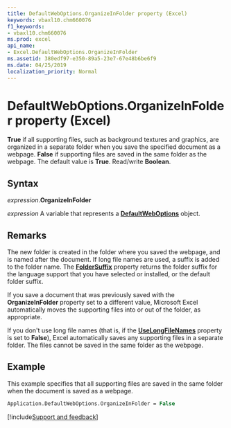```yaml
---
title: DefaultWebOptions.OrganizeInFolder property (Excel)
keywords: vbaxl10.chm660076
f1_keywords:
- vbaxl10.chm660076
ms.prod: excel
api_name:
- Excel.DefaultWebOptions.OrganizeInFolder
ms.assetid: 380edf97-e350-89a5-23e7-67e48b6be6f9
ms.date: 04/25/2019
localization_priority: Normal
---
```



# DefaultWebOptions.OrganizeInFolder property (Excel)

**True** if all supporting files, such as background textures and graphics, are organized in a separate folder when you save the specified document as a webpage. **False** if supporting files are saved in the same folder as the webpage. The default value is **True**. Read/write **Boolean**.


## Syntax

_expression_.**OrganizeInFolder**

_expression_ A variable that represents a **[DefaultWebOptions](Excel.DefaultWebOptions.md)** object.


## Remarks

The new folder is created in the folder where you saved the webpage, and is named after the document. If long file names are used, a suffix is added to the folder name. The **[FolderSuffix](Excel.DefaultWebOptions.FolderSuffix.md)** property returns the folder suffix for the language support that you have selected or installed, or the default folder suffix.

If you save a document that was previously saved with the **OrganizeInFolder** property set to a different value, Microsoft Excel automatically moves the supporting files into or out of the folder, as appropriate.

If you don't use long file names (that is, if the **[UseLongFileNames](Excel.DefaultWebOptions.UseLongFileNames.md)** property is set to **False**), Excel automatically saves any supporting files in a separate folder. The files cannot be saved in the same folder as the webpage.


## Example

This example specifies that all supporting files are saved in the same folder when the document is saved as a webpage.

```vb
Application.DefaultWebOptions.OrganizeInFolder = False
```



[!include[Support and feedback](~/includes/feedback-boilerplate.md)]